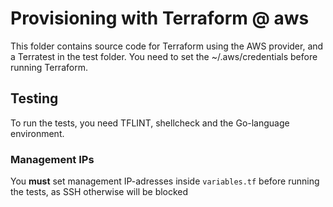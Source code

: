 
# Provisioning with Terraform @ aws
This folder contains source code for Terraform using the AWS provider, and a Terratest in the test folder.
You need to set the ~/.aws/credentials before running Terraform.

## Testing
To run the tests, you need TFLINT, shellcheck and the Go-language environment.

### Management IPs
You **must** set management IP-adresses inside `variables.tf` before running the tests,
as SSH otherwise will be blocked
